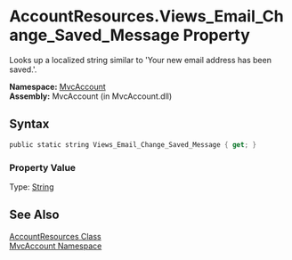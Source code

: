 AccountResources.Views_Email_Change_Saved_Message Property
==========================================================
Looks up a localized string similar to 'Your new email address has been saved.'.

**Namespace:** [MvcAccount][1]  
**Assembly:** MvcAccount (in MvcAccount.dll)

Syntax
------

```csharp
public static string Views_Email_Change_Saved_Message { get; }
```

### Property Value
Type: [String][2]

See Also
--------
[AccountResources Class][3]  
[MvcAccount Namespace][1]  

[1]: ../README.md
[2]: http://msdn.microsoft.com/en-us/library/s1wwdcbf
[3]: README.md